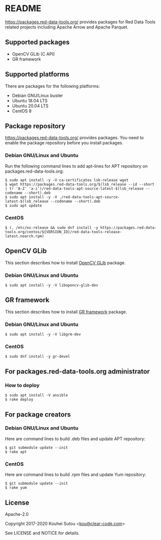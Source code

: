 # README

https://packages.red-data-tools.org/ provides packages for Red Data
Tools related projects including Apache Arrow and Apache Parquet.

## Supported packages

  * OpenCV GLib (C API)
  * GR framework

## Supported platforms

There are packages for the following platforms:

  * Debian GNU/Linux buster
  * Ubuntu 18.04 LTS
  * Ubuntu 20.04 LTS
  * CentOS 8

## Package repository

https://packages.red-data-tools.org/ provides packages. You need to
enable the package repository before you install packages.

### Debian GNU/Linux and Ubuntu

Run the following command lines to add apt-lines for APT repository on
packages.red-data-tools.org:

```console
$ sudo apt install -y -V ca-certificates lsb-release wget
$ wget https://packages.red-data-tools.org/$(lsb_release --id --short | tr 'A-Z' 'a-z')/red-data-tools-apt-source-latest-$(lsb_release --codename --short).deb
$ sudo apt install -y -V ./red-data-tools-apt-source-latest-$(lsb_release --codename --short).deb
$ sudo apt update
```

### CentOS

```console
$ (. /etc/os-release && sudo dnf install -y https://packages.red-data-tools.org/centos/${VERSION_ID}/red-data-tools-release-latest.noarch.rpm)
```

## OpenCV GLib

This section describes how to install
[OpenCV GLib](https://github.com/red-data-tools/opencv-glib) package.

### Debian GNU/Linux and Ubuntu

```console
$ sudo apt install -y -V libopencv-glib-dev
```

## GR framework

This section describes how to install
[GR framework](https://gr-framework.org/) package.

### Debian GNU/Linux and Ubuntu

```console
$ sudo apt install -y -V libgrm-dev
```

### CentOS

```console
$ sudo dnf install -y gr-devel
```

## For packages.red-data-tools.org administrator

### How to deploy

```console
$ sudo apt install -V ansible
$ rake deploy
```

## For package creators

### Debian GNU/Linux and Ubuntu

Here are command lines to build .deb files and update APT repository:

```console
$ git submodule update --init
$ rake apt
```

### CentOS

Here are command lines to build .rpm files and update Yum repository:

```console
$ git submodule update --init
$ rake yum
```

## License

Apache-2.0

Copyright 2017-2020 Kouhei Sutou \<kou@clear-code.com\>

See LICENSE and NOTICE for details.
